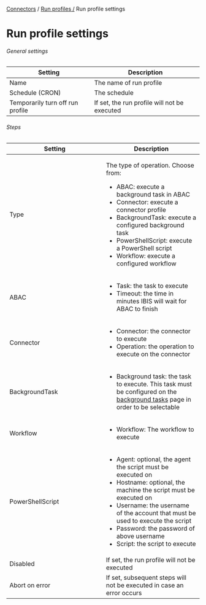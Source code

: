 <a href="javascript:void(0)" class="help-trigger"
data-helpkey="SysPage_Connector">Connectors</a> /
<a href="javascript:void(0)" class="help-trigger"
data-helpkey="SysPage_RunProfile">Run profiles /</a> Run profile
settings

# <span id="index"></span>Run profile settings

###### General settings

<table class="table table-bordered">
<thead class="table-secondary">
<tr class="header">
<th>Setting</th>
<th>Description</th>
</tr>
</thead>
<tbody>
<tr class="odd">
<td>Name</td>
<td>The name of run profile</td>
</tr>
<tr class="even">
<td>Schedule (CRON)</td>
<td>The schedule</td>
</tr>
<tr class="odd">
<td>Temporarily turn off run profile</td>
<td>If set, the run profile will not be executed</td>
</tr>
</tbody>
</table>

###### Steps

<table class="table table-bordered">
<colgroup>
<col style="width: 50%" />
<col style="width: 50%" />
</colgroup>
<thead class="table-secondary">
<tr class="header">
<th>Setting</th>
<th>Description</th>
</tr>
</thead>
<tbody>
<tr class="odd">
<td>Type</td>
<td><p>The type of operation. Choose from:</p>
<ul>
<li>ABAC: execute a background task in ABAC</li>
<li>Connector: execute a connector profile</li>
<li>BackgroundTask: execute a configured background task</li>
<li>PowerShellScript: execute a PowerShell script</li>
<li>Workflow: execute a configured workflow</li>
</ul></td>
</tr>
<tr class="even">
<td>ABAC</td>
<td><ul>
<li>Task: the task to execute</li>
<li>Timeout: the time in minutes IBIS will wait for ABAC to finish</li>
</ul></td>
</tr>
<tr class="odd">
<td>Connector</td>
<td><ul>
<li>Connector: the connector to execute</li>
<li>Operation: the operation to execute on the connector</li>
</ul></td>
</tr>
<tr class="even">
<td>BackgroundTask</td>
<td><ul>
<li>Background task: the task to execute. This task must be configured
on the <a href="BackgroundTask" target="_blank">background tasks</a>
page in order to be selectable</li>
</ul></td>
</tr>
<tr class="odd">
<td>Workflow</td>
<td><ul>
<li>Workflow: The workflow to execute</li>
</ul></td>
</tr>
<tr class="even">
<td>PowerShellScript</td>
<td><ul>
<li>Agent: optional, the agent the script must be executed on</li>
<li>Hostname: optional, the machine the script must be executed on</li>
<li>Username: the username of the account that must be used to execute
the script</li>
<li>Password: the password of above username</li>
<li>Script: the script to execute</li>
</ul></td>
</tr>
<tr class="odd">
<td>Disabled</td>
<td>If set, the run profile will not be executed</td>
</tr>
<tr class="even">
<td>Abort on error</td>
<td>If set, subsequent steps will not be executed in case an error
occurs</td>
</tr>
</tbody>
</table>
